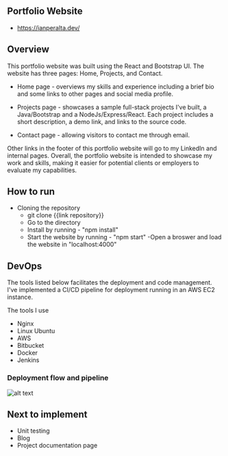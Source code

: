 
## Portfolio Website
- https://ianperalta.dev/

## Overview 

This portfolio website was built using the React and Bootstrap UI. The website has three pages: Home, Projects, and Contact. 

- Home page - overviews my skills and experience including a brief bio and some links to other pages and social media profile.

- Projects page - showcases a sample full-stack projects I've built, a Java/Bootstrap and a NodeJs/Express/React. Each project includes a short description, a demo link, and links to the source code.

- Contact page - allowing visitors to contact me through email. 

Other links in the footer of this portfolio website will go to my LinkedIn and internal pages. Overall, the portfolio website is intended to showcase my work and skills, making it easier for potential clients or employers to evaluate my capabilities.

## How to run 
- Cloning the repository
  - git clone {{link repository}}
  - Go to the directory 
  - Install by running - "npm install"
  - Start the website by running - "npm start" 
  -Open a broswer and load the website in "localhost:4000"
 
## DevOps
The tools listed below facilitates the deployment and code management. I've implemented a CI/CD pipeline for deployment running in an AWS EC2 instance.

The tools I use
- Nginx
- Linux Ubuntu
- AWS  
- Bitbucket 
- Docker 
- Jenkins

### Deployment flow and pipeline
![alt text](https://raw.githubusercontent.com/ifperalta/PortfolioWebsite/master/src/components/common/images/architecture.jpg)

## Next to implement
- Unit testing
- Blog 
- Project documentation page
